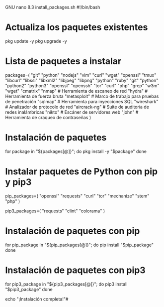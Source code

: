   GNU nano 8.3              install_packages.sh
#!/bin/bash

# Actualiza los paquetes existentes
pkg update -y
pkg upgrade -y

# Lista de paquetes a instalar
packages=(
    "git"
    "python"
    "nodejs"
    "vim"
    "curl"
    "wget"
    "openssl"
    "tmux"
    "libcurl"
    "libssl"
    "libxml2"
    "libjpeg"
    "libpng"
    "python"
    "ruby"
    "git"
    "python"
    "python2"
    "python3"
    "openssl"
    "openssh"
    "tor"
    "curl"
    "php"
    "grep"
    "w3m"
    "wget"
    "cmatrix"
"nmap"         # Herramienta de escaneo de red
    "hydra"        # Herramienta de fuerza bruta
    "metasploit"   # Marco de trabajo para pruebas de penetración
    "sqlmap"       # Herramienta para inyecciones SQL
    "wireshark"    # Analizador de protocolo de red
    "aircrack-ng"  # Suite de auditoría de redes inalámbricas
    "nikto"        # Escáner de servidores web
    "john"         # Herramienta de craqueo de contraseñas
)

# Instalación de paquetes
for package in "${packages[@]}"; do
    pkg install -y "$package"
done

# Instalar paquetes de Python con pip y pip3
pip_packages=(
    "openssl"
    "requests"
    "curl"
    "tor"
    "mechanize"
    "stem"
    "php"
)

pip3_packages=(
    "requests"
    "clint"
    "colorama"
)

# Instalación de paquetes con pip
for pip_package in "${pip_packages[@]}"; do
    pip install "$pip_package"
done

# Instalación de paquetes con pip3
for pip3_package in "${pip3_packages[@]}"; do
    pip3 install "$pip3_package"
done


echo "¡Instalación completa!"# 